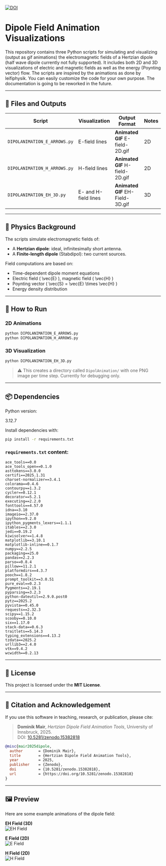 [![DOI](https://zenodo.org/badge/DOI/10.5281/zenodo.1234567.svg)](https://doi.org/10.5281/zenodo.15382818)


# Dipole Field Animation Visualizations

This repository contains three Python scripts for simulating and visualizing (output as gif animations) the electromagnetic fields of a Hertzian dipole (half wave dipole currently not fully supported). It includes both 2D and 3D visualizations of electric and magnetic fields as well as the energy (Poynting vector) flow.
The scripts are inspired by the animations as done by leifiphysik.
You can easily customize the code for your own purpose. The documentation is going to be reworked in the future.

---

## 📁 Files and Outputs

| Script                        | Visualization                          | Output Format                             | Notes                                                                 |
|------------------------------|----------------------------------------|-------------------------------------------|-----------------------------------------------------------------------|
| `DIPOLANIMATION_E_ARROWS.py` | E-field lines      | **Animated GIF** E-field-2D.gif | 2D   |
| `DIPOLANIMATION_H_ARROWS.py` | H-field lines      | **Animated GIF** H-field-2D.gif | 2D                       |
| `DIPOLANIMATION_EH_3D.py`    | E- and H-field lines     | **Animated GIF** EH-Field-3D.gif          | 3D |

---

## 🧠 Physics Background

The scripts simulate electromagnetic fields of:
- A **Hertzian dipole**: ideal, infinitesimally short antenna.
- A **Finite-length dipole** (Stabdipol): two current sources.

Field computations are based on:
- Time-dependent dipole moment equations
- Electric field \( \vec{E} \), magnetic field \( \vec{H} \)
- Poynting vector \( \vec{S} = \vec{E} \times \vec{H} \)
- Energy density distribution

---

## 🚀 How to Run

### 2D Animations

```bash
python DIPOLANIMATION_E_ARROWS.py
python DIPOLANIMATION_H_ARROWS.py
```

### 3D Visualization

```bash
python DIPOLANIMATION_EH_3D.py
```

> ⚠️ This creates a directory called `DipolAnimation/` with one PNG image per time step. Currently for debugging only.

---

## 📦 Dependencies
Python version:

3.12.7

Install dependencies with:

```bash
pip install -r requirements.txt
```

### `requirements.txt` content:

```
ace_tools==0.0
ace_tools_open==0.1.0
asttokens==3.0.0
certifi==2025.1.31
charset-normalizer==3.4.1
colorama==0.4.6
contourpy==1.3.2
cycler==0.12.1
decorator==5.2.1
executing==2.2.0
fonttools==4.57.0
idna==3.10
imageio==2.37.0
ipython==9.2.0
ipython_pygments_lexers==1.1.1
itables==2.3.0
jedi==0.19.2
kiwisolver==1.4.8
matplotlib==3.10.1
matplotlib-inline==0.1.7
numpy==2.2.5
packaging==25.0
pandas==2.2.3
parso==0.8.4
pillow==11.2.1
platformdirs==4.3.7
pooch==1.8.2
prompt_toolkit==3.0.51
pure_eval==0.2.3
Pygments==2.19.1
pyparsing==3.2.3
python-dateutil==2.9.0.post0
pytz==2025.2
pyvista==0.45.0
requests==2.32.3
scipy==1.15.2
scooby==0.10.0
six==1.17.0
stack-data==0.6.3
traitlets==5.14.3
typing_extensions==4.13.2
tzdata==2025.2
urllib3==2.4.0
vtk==9.4.2
wcwidth==0.2.13
```

---

## 📝 License

This project is licensed under the **MIT License**.

---

## 🙋 Citation and Acknowledgement

If you use this software in teaching, research, or publication, please cite:

> **Dominik Mair**, *Hertzian Dipole Field Animation Tools*, University of Innsbruck, 2025.  
> DOI: [10.5281/zenodo.15382818](https://doi.org/10.5281/zenodo.15382818)

```bibtex
@misc{mair2025dipole,
  author       = {Dominik Mair},
  title        = {Hertzian Dipole Field Animation Tools},
  year         = 2025,
  publisher    = {Zenodo},
  doi          = {10.5281/zenodo.15382818},
  url          = {https://doi.org/10.5281/zenodo.15382818}
}
```
---

## 🖼️ Preview

Here are some example animations of the dipole field:

**EH Field (3D)**  
![EH Field](https://i.imgur.com/Po159GP.gif)

**E Field (2D)**  
![E Field](https://i.imgur.com/2hGZaBV.gif)

**H Field (2D)**  
![H Field](https://i.imgur.com/ur294bA.gif)